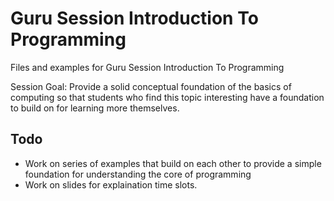 # Guru Session Introduction To Programming

Files and examples for Guru Session Introduction To Programming

Session Goal: Provide a solid conceptual foundation of the basics of computing so that students who find this topic interesting have a foundation to build on for learning more themselves.

## Todo

* Work on series of examples that build on each other to provide a simple foundation for understanding the core of programming
* Work on slides for explaination time slots.